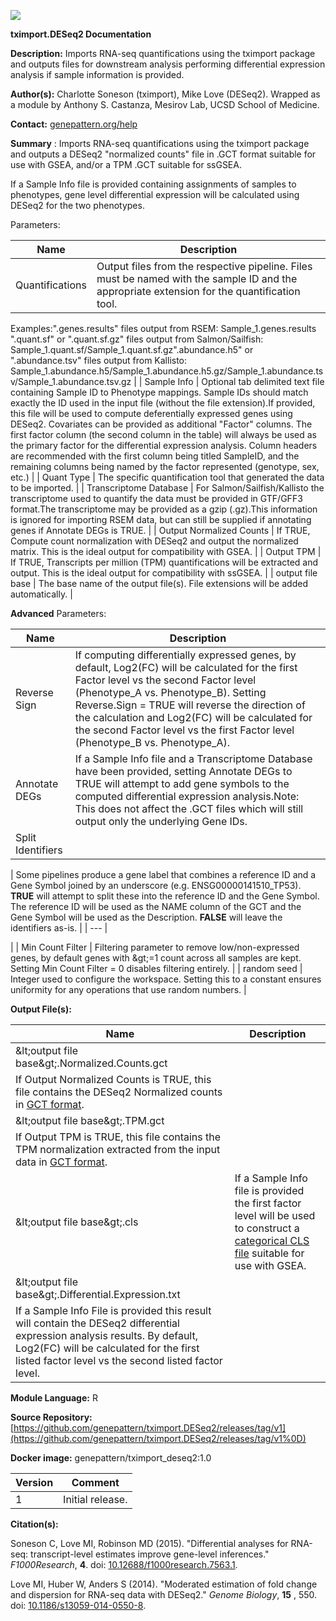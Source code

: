 ![](RackMultipart20220407-4-pqxa7y_html_62a4c6ef64f205f8.png)

**tximport.DESeq2 Documentation**

**Description:** Imports RNA-seq quantifications using the tximport package and outputs files for downstream analysis performing differential expression analysis if sample information is provided.

**Author(s):** Charlotte Soneson (tximport), Mike Love (DESeq2). Wrapped as a module by Anthony S. Castanza, Mesirov Lab, UCSD School of Medicine.

**Contact:** [genepattern.org/help](../genepattern.org/help)

**Summary** : Imports RNA-seq quantifications using the tximport package and outputs a DESeq2 &quot;normalized counts&quot; file in .GCT format suitable for use with GSEA, and/or a TPM .GCT suitable for ssGSEA.

If a Sample Info file is provided containing assignments of samples to phenotypes, gene level differential expression will be calculated using DESeq2 for the two phenotypes.

Parameters:

| **Name** | **Description** |
| --- | --- |
| Quantifications | Output files from the respective pipeline. Files must be named with the sample ID and the appropriate extension for the quantification tool.
Examples:&quot;.genes.results&quot; files output from RSEM: Sample\_1.genes.results
&quot;.quant.sf&quot; or &quot;.quant.sf.gz&quot; files output from Salmon/Sailfish: Sample\_1.quant.sf/Sample\_1.quant.sf.gz&quot;.abundance.h5&quot; or &quot;.abundance.tsv&quot; files output from Kallisto: Sample\_1.abundance.h5/Sample\_1.abundance.h5.gz/Sample\_1.abundance.tsv/Sample\_1.abundance.tsv.gz |
| Sample Info | Optional tab delimited text file containing Sample ID to Phenotype mappings. Sample IDs should match exactly the ID used in the input file (without the file extension).If provided, this file will be used to compute deferentially expressed genes using DESeq2.
Covariates can be provided as additional &quot;Factor&quot; columns. The first factor column (the second column in the table) will always be used as the primary factor for the differential expression analysis.
Column headers are recommended with the first column being titled SampleID, and the remaining columns being named by the factor represented (genotype, sex, etc.) |
| Quant Type | The specific quantification tool that generated the data to be imported. |
| Transcriptome Database | For Salmon/Sailfish/Kallisto the transcriptome used to quantify the data must be provided in GTF/GFF3 format.The transcriptome may be provided as a gzip (.gz).This information is ignored for importing RSEM data, but can still be supplied if annotating genes if Annotate DEGs is TRUE. |
| Output Normalized Counts | If TRUE, Compute count normalization with DESeq2 and output the normalized matrix. This is the ideal output for compatibility with GSEA. |
| Output TPM | If TRUE, Transcripts per million (TPM) quantifications will be extracted and output. This is the ideal output for compatibility with ssGSEA. |
| output file base | The base name of the output file(s). File extensions will be added automatically. |

**Advanced** Parameters:

| **Name** | **Description** |
| --- | --- |
| Reverse Sign | If computing differentially expressed genes, by default, Log2(FC) will be calculated for the first Factor level vs the second Factor level (Phenotype\_A vs. Phenotype\_B). Setting Reverse.Sign = TRUE will reverse the direction of the calculation and Log2(FC) will be calculated for the second Factor level vs the first Factor level (Phenotype\_B vs. Phenotype\_A). |
| Annotate DEGs | If a Sample Info file and a Transcriptome Database have been provided, setting Annotate DEGs to TRUE will attempt to add gene symbols to the computed differential expression analysis.Note: This does not affect the .GCT files which will still output only the underlying Gene IDs. |
| Split Identifiers |

| Some pipelines produce a gene label that combines a reference ID and a Gene Symbol joined by an underscore (e.g. ENSG00000141510\_TP53).
**TRUE** will attempt to split these into the reference ID and the Gene Symbol. The reference ID will be used as the NAME column of the GCT and the Gene Symbol will be used as the Description.
**FALSE** will leave the identifiers as-is. |
| --- |


 |
| Min Count Filter | Filtering parameter to remove low/non-expressed genes, by default genes with \&gt;=1 count across all samples are kept. Setting Min Count Filter = 0 disables filtering entirely. |
| random seed | Integer used to configure the workspace. Setting this to a constant ensures uniformity for any operations that use random numbers. |

**Output File(s):**

| **Name** | **Description** |
| --- | --- |
| \&lt;output file base\&gt;.Normalized.Counts.gct
 | If Output Normalized Counts is TRUE, this file contains the DESeq2 Normalized counts in [GCT format](https://software.broadinstitute.org/cancer/software/gsea/wiki/index.php/Data_formats#GCT:_Gene_Cluster_Text_file_format_.28.2A.gct.29). |
| \&lt;output file base\&gt;.TPM.gct
 | If Output TPM is TRUE, this file contains the TPM normalization extracted from the input data in [GCT format](https://software.broadinstitute.org/cancer/software/gsea/wiki/index.php/Data_formats#GCT:_Gene_Cluster_Text_file_format_.28.2A.gct.29). |
| \&lt;output file base\&gt;.cls | If a Sample Info file is provided the first factor level will be used to construct a [categorical CLS file](https://software.broadinstitute.org/cancer/software/gsea/wiki/index.php/Data_formats#CLS:_Categorical_.28e.g_tumor_vs_normal.29_class_file_format_.28.2A.cls.29) suitable for use with GSEA. |
| \&lt;output file base\&gt;.Differential.Expression.txt
 | If a Sample Info File is provided this result will contain the DESeq2 differential expression analysis results. By default, Log2(FC) will be calculated for the first listed factor level vs the second listed factor level. |

**Module Language:** R

**Source Repository:** [https://github.com/genepattern/tximport.DESeq2/releases/tag/v1](https://github.com/genepattern/tximport.DESeq2/releases/tag/v1%0D)

**Docker image:** genepattern/tximport\_deseq2:1.0

| **Version** | **Comment** |
| --- | --- |
| 1 | Initial release. |

**Citation(s):**

Soneson C, Love MI, Robinson MD (2015). &quot;Differential analyses for RNA-seq: transcript-level estimates improve gene-level inferences.&quot; _F1000Research_, **4**. doi: [10.12688/f1000research.7563.1](https://doi.org/10.12688/f1000research.7563.1).

Love MI, Huber W, Anders S (2014). &quot;Moderated estimation of fold change and dispersion for RNA-seq data with DESeq2.&quot; _Genome Biology_, **15** , 550. doi: [10.1186/s13059-014-0550-8](https://doi.org/10.1186/s13059-014-0550-8).
